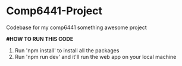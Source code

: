 # Comp6441-Project
Codebase for my comp6441 something awesome project

**#HOW TO RUN THIS CODE**
1. Run 'npm install' to install all the packages
2. Run 'npm run dev' and it'll run the web app on your local machine
